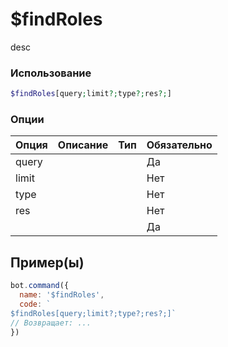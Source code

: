 # $findRoles
desc
### Использование
```php
$findRoles[query;limit?;type?;res?;]
```

### Опции

| Опция | Описание | Тип | Обязательно |
|--------|-------------|------|----------|
| query |  |  | Да | 
| limit |  |  | Нет | 
| type |  |  | Нет |
| res |  |  | Нет |
|  |  |  | Да |
## Пример(ы)

```javascript
bot.command({
  name: '$findRoles',
  code: `
$findRoles[query;limit?;type?;res?;]`
// Возвращает: ...
})
```